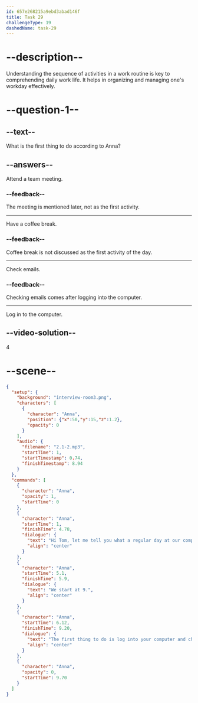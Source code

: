 ```yaml
---
id: 657e268215a9ebd3abad146f
title: Task 29
challengeType: 19
dashedName: task-29
---
```


<!-- (audio) Anna: Hi Tom, let me tell you what a regular day at our company normally looks like. We start at 9. The first thing to do is to log in to your computer and check your emails. -->

# --description--

Understanding the sequence of activities in a work routine is key to comprehending daily work life. It helps in organizing and managing one's workday effectively.

# --question-1--

## --text--

What is the first thing to do according to Anna?

## --answers--

Attend a team meeting.

### --feedback--

The meeting is mentioned later, not as the first activity.

---

Have a coffee break.

### --feedback--

Coffee break is not discussed as the first activity of the day.

---

Check emails.

### --feedback--

Checking emails comes after logging into the computer.

---

Log in to the computer.

## --video-solution--

4

# --scene--

```json
{
  "setup": {
    "background": "interview-room3.png",
    "characters": [
      {
        "character": "Anna",
        "position": {"x":50,"y":15,"z":1.2},
        "opacity": 0
      }
    ],
    "audio": {
      "filename": "2.1-2.mp3",
      "startTime": 1,
      "startTimestamp": 0.74,
      "finishTimestamp": 8.94
    }
  },
  "commands": [
    {
      "character": "Anna",
      "opacity": 1,
      "startTime": 0
    },
    {
      "character": "Anna",
      "startTime": 1,
      "finishTime": 4.78,
      "dialogue": {
        "text": "Hi Tom, let me tell you what a regular day at our company normally looks like.",
        "align": "center"
      }
    },
    {
      "character": "Anna",
      "startTime": 5.1,
      "finishTime": 5.9,
      "dialogue": {
        "text": "We start at 9.",
        "align": "center"
      }
    },
    {
      "character": "Anna",
      "startTime": 6.12,
      "finishTime": 9.20,
      "dialogue": {
        "text": "The first thing to do is log into your computer and check your emails.",
        "align": "center"
      }
    },
    {
      "character": "Anna",
      "opacity": 0,
      "startTime": 9.70
    }
  ]
}
```
